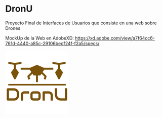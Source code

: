 # DronU
Proyecto Final de Interfaces de Usuarios que consiste en una web sobre Drones

MockUp de la Web en AdobeXD: https://xd.adobe.com/view/a7f64cc6-761d-4440-a85c-29106bedf24f-f2a5/specs/

![alt text](https://github.com/javiaspiroz/DronU/blob/master/src/assets/images/logo.png)

